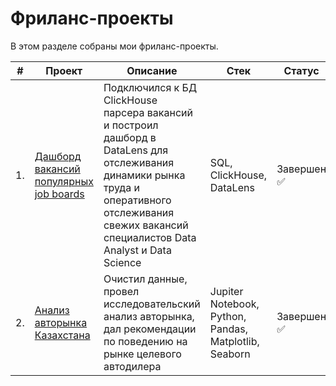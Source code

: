 # Фриланс-проекты
 
В этом разделе собраны мои фриланс-проекты.

| #    | Проект                | Описание                                                     | Стек                                                         | Статус                                                         |
| ---- | ------------------------------------------------------------ | ------------------------------------------------------------ | ------------------------------------------------------------ | ------------------------------------------------------------ |
| 1.   | [Дашборд вакансий популярных job boards](https://github.com/mechfil/freelance_projects/tree/main/Dashboard%20DataLens) | Подключился к БД ClickHouse парсера вакансий и построил дашборд в DataLens для отслеживания динамики рынка труда и оперативного отслеживания свежих вакансий специалистов Data Analyst и Data Science | SQL, ClickHouse,  DataLens      | Завершен ✅     |
| 2.   | [Анализ авторынка Казахстана](https://github.com/mechfil/freelance_projects/tree/main/Auto%20Kazakhstan) | Очистил данные, провел исследовательский анализ авторынка, дал рекомендации по поведению на рынке целевого автодилера | Jupiter Notebook, Python, Pandas, Matplotlib, Seaborn       | Завершен ✅     |